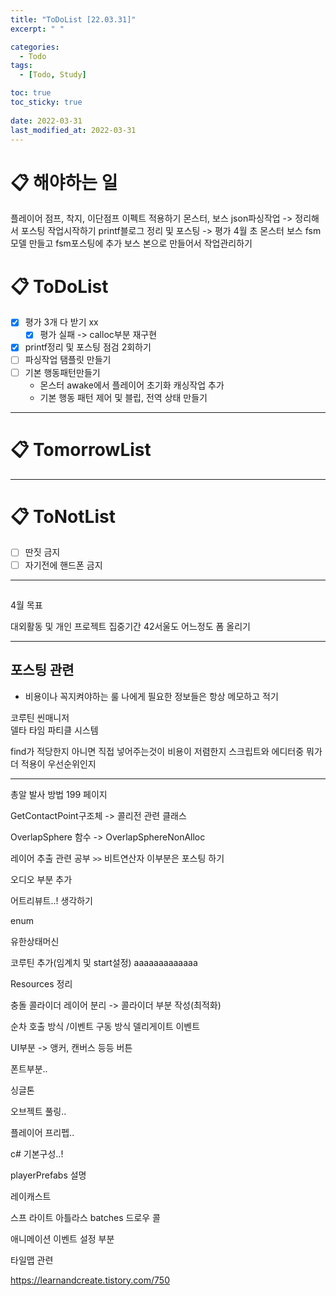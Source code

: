 ```yaml
---
title: "ToDoList [22.03.31]"
excerpt: " "

categories:
  - Todo
tags:
  - [Todo, Study]

toc: true
toc_sticky: true
 
date: 2022-03-31
last_modified_at: 2022-03-31
---
```


# 📋 해야하는 일 

플레이어 점프, 착지, 이단점프 이펙트 적용하기
몬스터, 보스 json파싱작업 -> 정리해서 포스팅 작업시작하기
printf블로그 정리 및 포스팅 -> 평가 4월 초
몬스터 보스 fsm모델 만들고 fsm포스팅에 추가
보스 본으로 만들어서 작업관리하기

# 📋 ToDoList  

- [x] 평가 3개 다 받기 xx
  - [x] 평가 실패 -> calloc부분 재구현
- [x] printf정리 및 포스팅 점검 2회하기
- [ ] 파싱작업 탬플릿 만들기 
- [ ] 기본 행동패턴만들기
  -  몬스터 awake에서 플레이어 초기화 캐싱작업 추가
  -  기본 행동 패턴 제어 및 블립, 전역 상태 만들기

---

# 📋 TomorrowList  


---

# 📋 ToNotList  

- [ ] 딴짓 금지
- [ ] 자기전에 핸드폰 금지

---

## 

4월 목표  

대외활동 및 개인 프로젝트 집중기간
42서울도 어느정도 폼 올리기


---

## 포스팅 관련  

* 비용이나 꼭지켜야하는 룰 나에게 필요한 정보들은 항상 메모하고 적기

코루틴
씬매니저  
델타 타임
파티클 시스템

find가 적당한지 아니면 직접 넣어주는것이 비용이 저렴한지
스크립트와 에디터중 뭐가 더 적용이 우선순위인지

---  

총알 발사 방법 199 페이지

GetContactPoint구조체 -> 콜리전 관련 클래스

OverlapSphere 함수 -> OverlapSphereNonAlloc

레이어 추출 관련 공부 `>>` 비트연산자 이부분은 포스팅 하기

오디오 부분 추가

어트리뷰트..! 생각하기

enum

유한상태머신

코루틴 추가(임계치 및 start설정)  aaaaaaaaaaaaa

Resources 정리  

충돌 콜라이더 레이어 분리 -> 콜라이더 부분 작성(최적화)

순차 호출 방식 /이벤트 구동 방식 델리게이트 이벤트  

UI부분 -> 앵커, 캔버스 등등 버튼  

폰트부분..  

싱글톤

오브젝트 풀링..  

플레이어 프리펩..

c# 기본구성..!  

playerPrefabs 설명

레이캐스트

스프 라이트 아틀라스 batches 드로우 콜  

애니메이션 이벤트 설정 부분

타일맵 관련  

https://learnandcreate.tistory.com/750